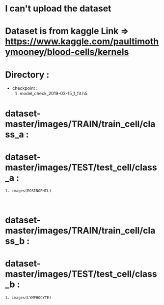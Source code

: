 # I can't upload the dataset
# Dataset is from kaggle Link => https://www.kaggle.com/paultimothymooney/blood-cells/kernels

# Directory :
  - checkpoint :
    1. model_check_2019-03-15_1_fit.h5
  # dataset-master/images/TRAIN/train_cell/class_a : 
  # dataset-master/images/TEST/test_cell/class_a : 
    1. images(EOSINOPHIL)
 <br>   
    
  # dataset-master/images/TRAIN/train_cell/class_b :
  # dataset-master/images/TEST/test_cell/class_b :
    1. images(LYMPHOCYTE)
